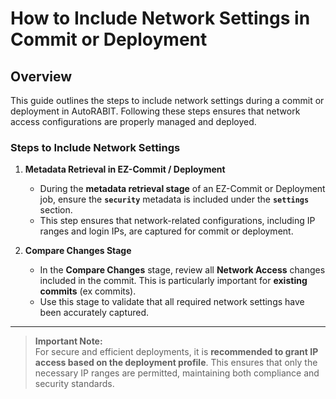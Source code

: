 # How to Include Network Settings in Commit or Deployment

## Overview

This guide outlines the steps to include network settings during a commit or deployment in AutoRABIT. Following these steps ensures that network access configurations are properly managed and deployed.

### Steps to Include Network Settings

1. **Metadata Retrieval in EZ-Commit / Deployment**
   - During the **metadata retrieval stage** of an EZ-Commit or Deployment job, ensure the **`security`** metadata is included under the **`settings`** section.
   - This step ensures that network-related configurations, including IP ranges and login IPs, are captured for commit or deployment.

2. **Compare Changes Stage**
   - In the **Compare Changes** stage, review all **Network Access** changes included in the commit. This is particularly important for **existing commits** (ex commits).
   - Use this stage to validate that all required network settings have been accurately captured.

---

> **Important Note:**  
> For secure and efficient deployments, it is **recommended to grant IP access based on the deployment profile**. This ensures that only the necessary IP ranges are permitted, maintaining both compliance and security standards.
